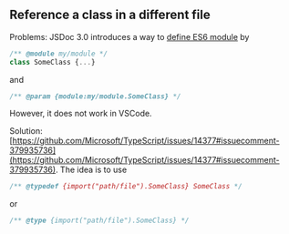 

## Reference a class in a different file
Problems: JSDoc 3.0 introduces a way to [define ES6 module](https://devdocs.io/jsdoc/howto-es2015-modules) by 
```js
/** @module my/module */
class SomeClass {...}
```
 and 
```js
/** @param {module:my/module.SomeClass} */
```
However, it does not work in VSCode.

Solution: [https://github.com/Microsoft/TypeScript/issues/14377#issuecomment-379935736](https://github.com/Microsoft/TypeScript/issues/14377#issuecomment-379935736).
The idea is to use 
```js
/** @typedef {import("path/file").SomeClass} SomeClass */
```
or
```js
/** @type {import("path/file").SomeClass} */
```

